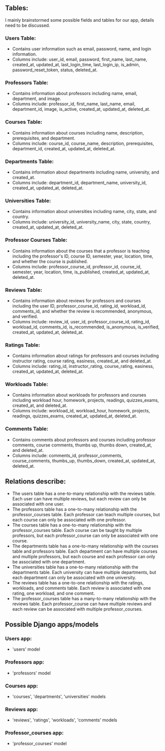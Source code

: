 ## Tables:
I mainly brainstormed some possible fields and tables for our app, details need to be discussed.

### Users Table:

- Contains user information such as email, password, name, and login information.
- Columns include: user_id, email, password, first_name, last_name, created_at, updated_at, last_login_time, last_login_ip, is_admin, password_reset_token, status, deleted_at.

### Professors Table:

- Contains information about professors including name, email, department, and image.
- Columns include: professor_id, first_name, last_name, email, department_id, image, is_active, created_at, updated_at, deleted_at.

### Courses Table:

- Contains information about courses including name, description, prerequisites, and department.
- Columns include: course_id, course_name, description, prerequisites, department_id, created_at, updated_at, deleted_at.

### Departments Table:

- Contains information about departments including name, university, and created_at.
- Columns include: department_id, department_name, university_id, created_at, updated_at, deleted_at.

### Universities Table:

- Contains information about universities including name, city, state, and country.
- Columns include: university_id, university_name, city, state, country, created_at, updated_at, deleted_at.

### Professor Courses Table:

- Contains information about the courses that a professor is teaching including the professor's ID, course ID, semester, year, location, time, and whether the course is published.
- Columns include: professor_course_id, professor_id, course_id, semester, year, location, time, is_published, created_at, updated_at, deleted_at.

### Reviews Table:

- Contains information about reviews for professors and courses including the user ID, professor_course_id, rating_id, workload_id, comments_id, and whether the review is recommended, anonymous, and verified.
- Columns include: review_id, user_id, professor_course_id, rating_id, workload_id, comments_id, is_recommended, is_anonymous, is_verified, created_at, updated_at, deleted_at.

### Ratings Table:

- Contains information about ratings for professors and courses including instructor rating, course rating, easiness, created_at, and deleted_at.
- Columns include: rating_id, instructor_rating, course_rating, easiness, created_at, updated_at, deleted_at.

### Workloads Table:

- Contains information about workloads for professors and courses including workload hour, homework, projects, readings, quizzes_exams, created_at, and deleted_at.
- Columns include: workload_id, workload_hour, homework, projects, readings, quizzes_exams, created_at, updated_at, deleted_at.

### Comments Table:

- Contains comments about professors and courses including professor comments, course comments, thumbs up, thumbs down, created_at, and deleted_at.
- Columns include: comments_id, professor_comments, course_comments, thumbs_up, thumbs_down, created_at, updated_at, deleted_at.



## Relations describe:
- The users table has a one-to-many relationship with the reviews table. Each user can have multiple reviews, but each review can only be associated with one user.
- The professors table has a one-to-many relationship with the professor_courses table. Each professor can teach multiple courses, but each course can only be associated with one professor.
- The courses table has a one-to-many relationship with the professor_courses table. Each course can be taught by multiple professors, but each professor_course can only be associated with one course.
- The departments table has a one-to-many relationship with the courses table and professors table. Each department can have multiple courses and multiple professors, but each course and each professor can only be associated with one department.
- The universities table has a one-to-many relationship with the departments table. Each university can have multiple departments, but each department can only be associated with one university.
- The reviews table has a one-to-one relationship with the ratings, workloads, and comments table. Each review is associated with one rating, one workload, and one comment.
- The professor_courses table has a many-to-many relationship with the reviews table. Each professor_course can have multiple reviews and each review can be associated with multiple professor_courses.


## Possible Django apps/models

### Users app:
- 'users' model

### Professors app:
- 'professors' model

### Courses app:
- 'courses', 'departments', 'universities' models

### Reviews app:
- 'reviews', 'ratings', 'workloads', 'comments' models

### Professor_courses app:
- 'professor_courses' model